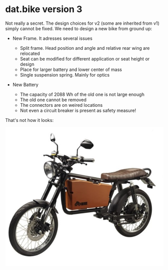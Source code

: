 # dat.bike version 3

Not really a secret. The design choices for v2 (some are inherited from v1) simply cannot be fixed. We need to design a new bike from ground up:

- New Frame. It adresses several issues
  - Split frame. Head position and angle and relative rear wing are relocated
  - Seat can be modified for different application or seat height or design
  - Place for larger battery and lower center of mass
  - Single suspension spring. Mainly for optics
  
- New Battery
  - The capacity of 2088 Wh of the old one is not large enough
  - The old one cannot be removed
  - The connectors are on weired locations
  - Not even a circuit breaker is present as safety measure!
  
That's not how it looks:

![Dat Bike 2](../docs/datbike2.jpg)
